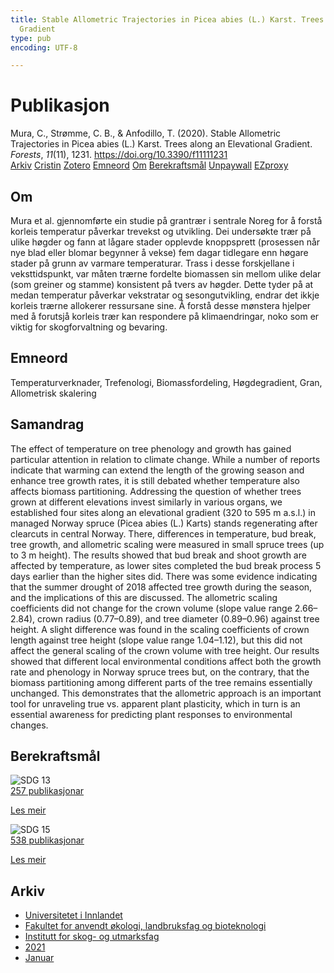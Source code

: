 ```yaml
---
title: Stable Allometric Trajectories in Picea abies (L.) Karst. Trees along an Elevational
  Gradient
type: pub
encoding: UTF-8

---
```

<h1>Publikasjon</h1>
<article id="csl-bib-container-W7HAW44B" class="csl-bib-container">
  <div class="csl-bib-body"> <div class="csl-entry">Mura, C., Strømme, C. B., &#38; Anfodillo, T. (2020). Stable Allometric Trajectories in Picea abies (L.) Karst. Trees along an Elevational Gradient. <i>Forests</i>, <i>11</i>(11), 1231. <a href="https://doi.org/10.3390/f11111231">https://doi.org/10.3390/f11111231</a></div> </div>
  <div class="csl-bib-buttons">
    <a href="#taxonomy-article-W7HAW44B" alt="archive" class="csl-bib-button">Arkiv</a>
    <a href="https://app.cristin.no/results/show.jsf?id=1864736" alt="Cristin" class="csl-bib-button">Cristin</a>
    <a href="http://zotero.org/groups/5881554/items/W7HAW44B" alt="Zotero" class="csl-bib-button">Zotero</a>
    <a href="#keywords-article-W7HAW44B" alt="keywords" class="csl-bib-button">Emneord</a>
    <a href="#about-article-W7HAW44B" alt="about_pub" class="csl-bib-button">Om</a>
    <a href="#sdg-article-W7HAW44B" alt="sdg" class="csl-bib-button">Berekraftsmål</a>
    <a href="https://www.mdpi.com/1999-4907/11/11/1231/pdf?version=1606132076" alt="Unpaywall" class="csl-bib-button">Unpaywall</a>
    <a href="https://www.mdpi.com/1999-4907/11/11/1231/pdf?version=1606132076" alt="EZproxy" class="csl-bib-button">EZproxy</a>
  </div>
  <div id="csl-bib-meta-container-W7HAW44B"></div>
</article>
<div id="csl-bib-meta-W7HAW44B" class="csl-bib-meta">
  <article id="about-article-W7HAW44B" class="about_pub-article">
    <h1>Om</h1>
    Mura et al. gjennomførte ein studie på grantrær i sentrale Noreg for å forstå korleis temperatur påverkar trevekst og utvikling. Dei undersøkte trær på ulike høgder og fann at lågare stader opplevde knoppsprett (prosessen når nye blad eller blomar begynner å vekse) fem dagar tidlegare enn høgare stader på grunn av varmare temperaturar. Trass i desse forskjellane i veksttidspunkt, var måten trærne fordelte biomassen sin mellom ulike delar (som greiner og stamme) konsistent på tvers av høgder. Dette tyder på at medan temperatur påverkar vekstratar og sesongutvikling, endrar det ikkje korleis trærne allokerer ressursane sine. Å forstå desse mønstera hjelper med å forutsjå korleis trær kan respondere på klimaendringar, noko som er viktig for skogforvaltning og bevaring.
  </article>
  <article id="keywords-article-W7HAW44B" class="keywords-article">
    <h1>Emneord</h1>
    Temperaturverknader, Trefenologi, Biomassfordeling, Høgdegradient, Gran, Allometrisk skalering
  </article>
  <article id="abstract-article-W7HAW44B" class="abstract-article">
    <h1>Samandrag</h1>
    The effect of temperature on tree phenology and growth has gained particular attention in relation to climate change. While a number of reports indicate that warming can extend the length of the growing season and enhance tree growth rates, it is still debated whether temperature also affects biomass partitioning. Addressing the question of whether trees grown at different elevations invest similarly in various organs, we established four sites along an elevational gradient (320 to 595 m a.s.l.) in managed Norway spruce (Picea abies (L.) Karts) stands regenerating after clearcuts in central Norway. There, differences in temperature, bud break, tree growth, and allometric scaling were measured in small spruce trees (up to 3 m height). The results showed that bud break and shoot growth are affected by temperature, as lower sites completed the bud break process 5 days earlier than the higher sites did. There was some evidence indicating that the summer drought of 2018 affected tree growth during the season, and the implications of this are discussed. The allometric scaling coefficients did not change for the crown volume (slope value range 2.66–2.84), crown radius (0.77–0.89), and tree diameter (0.89–0.96) against tree height. A slight difference was found in the scaling coefficients of crown length against tree height (slope value range 1.04–1.12), but this did not affect the general scaling of the crown volume with tree height. Our results showed that different local environmental conditions affect both the growth rate and phenology in Norway spruce trees but, on the contrary, that the biomass partitioning among different parts of the tree remains essentially unchanged. This demonstrates that the allometric approach is an important tool for unraveling true vs. apparent plant plasticity, which in turn is an essential awareness for predicting plant responses to environmental changes.
  </article>
  <article id="sdg-article-W7HAW44B" class="sdg-article">
    <h1>Berekraftsmål</h1>
    <div class="sdg-container"><div id="sdg13" class="sdg">
        <img src="{{< params subfolder >}}images/sdg/sdg13_nn.png" class="image" alt="SDG 13">
        <div class="sdg-overlay">
          <a href="/nn/archive/?key=?sdg=13#archive" class="sdg-publication-count"><span>257</span> publikasjonar</a>
          <p><a href="https://fn.no/om-fn/fns-baerekraftsmaal/stoppe-klimaendringene?lang=nno-NO" class="sdg-read-more">Les meir</a></p>
        </div>
      </div> <div id="sdg15" class="sdg">
        <img src="{{< params subfolder >}}images/sdg/sdg15_nn.png" class="image" alt="SDG 15">
        <div class="sdg-overlay">
          <a href="/nn/archive/?key=?sdg=15#archive" class="sdg-publication-count"><span>538</span> publikasjonar</a>
          <p><a href="https://fn.no/om-fn/fns-baerekraftsmaal/livet-paa-land?lang=nno-NO" class="sdg-read-more">Les meir</a></p>
        </div>
      </div></div>
  </article>
  <article id="taxonomy-article-W7HAW44B" class="taxonomy-article">
    <h1>Arkiv</h1>
    <ul>
      <li>
        <a href="/nn/archive/?key=3DCRN523">Universitetet i Innlandet</a>
      </li>
      <li>
        <a href="/nn/archive/?key=T77LXH6D">Fakultet for anvendt økologi, landbruksfag og bioteknologi</a>
      </li>
      <li>
        <a href="/nn/archive/?key=7TRARPE3">Institutt for skog- og utmarksfag</a>
      </li>
      <li>
        <a href="/nn/archive/?key=5LT6Q2XL">2021</a>
      </li>
      <li>
        <a href="/nn/archive/?key=Z2K94IUE">Januar</a>
      </li>
    </ul>
  </article>
</div>
